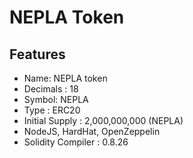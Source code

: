 # NEPLA Token

## Features

- Name: NEPLA token
- Decimals : 18
- Symbol: NEPLA
- Type : ERC20
- Initial Supply : 2,000,000,000 (NEPLA)
- NodeJS, HardHat, OpenZeppelin
- Solidity Compiler : 0.8.26

